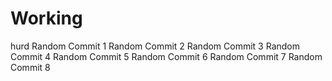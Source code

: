 # Working
hurd
Random Commit 1
Random Commit 2
Random Commit 3
Random Commit 4
Random Commit 5
Random Commit 6
Random Commit 7
Random Commit 8
